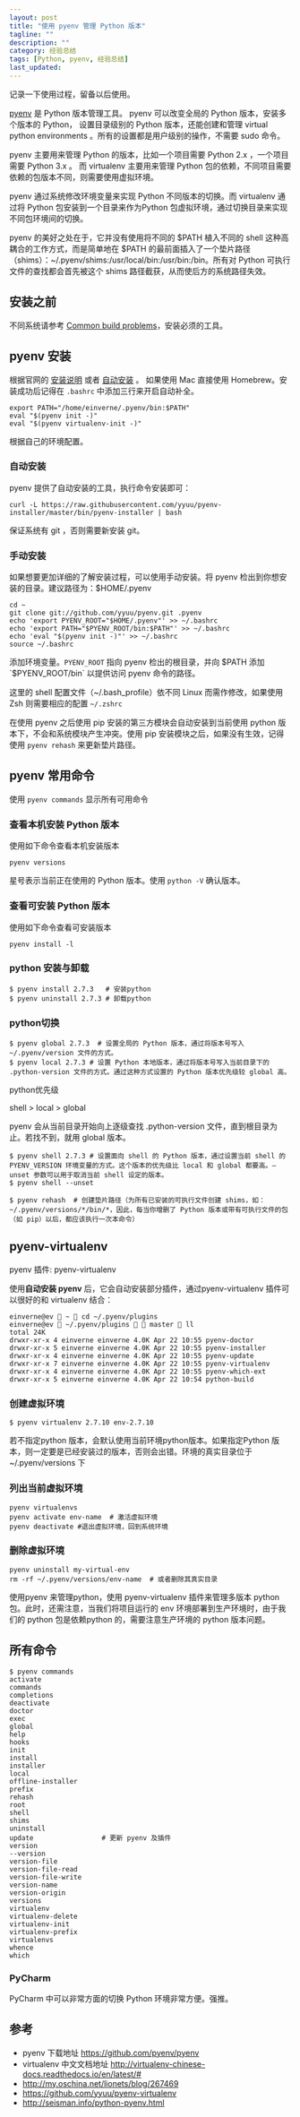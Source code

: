 ```yaml
---
layout: post
title: "使用 pyenv 管理 Python 版本"
tagline: ""
description: ""
category: 经验总结
tags: [Python, pyenv, 经验总结]
last_updated: 
---
```


记录一下使用过程，留备以后使用。

[pyenv](https://github.com/yyuu/pyenv) 是 Python 版本管理工具。 pyenv 可以改变全局的 Python 版本，安装多个版本的 Python， 设置目录级别的 Python 版本，还能创建和管理 virtual python environments 。所有的设置都是用户级别的操作，不需要 sudo 命令。

pyenv 主要用来管理 Python 的版本，比如一个项目需要 Python 2.x ，一个项目需要 Python 3.x 。 而 virtualenv 主要用来管理 Python 包的依赖，不同项目需要依赖的包版本不同，则需要使用虚拟环境。

pyenv 通过系统修改环境变量来实现 Python 不同版本的切换。而 virtualenv 通过将 Python 包安装到一个目录来作为Python 包虚拟环境，通过切换目录来实现不同包环境间的切换。

pyenv 的美好之处在于，它并没有使用将不同的 $PATH 植入不同的 shell 这种高耦合的工作方式，而是简单地在 $PATH 的最前面插入了一个垫片路径（shims）：~/.pyenv/shims:/usr/local/bin:/usr/bin:/bin。所有对 Python 可执行文件的查找都会首先被这个 shims 路径截获，从而使后方的系统路径失效。

## 安装之前

不同系统请参考 [Common build problems](https://github.com/pyenv/pyenv/wiki/Common-build-problems)，安装必须的工具。

## pyenv 安装

根据官网的 [安装说明](https://github.com/yyuu/pyenv#installation)  或者 [自动安装](https://github.com/yyuu/pyenv-installer) 。 如果使用 Mac 直接使用 Homebrew。安装成功后记得在 `.bashrc` 中添加三行来开启自动补全。

    export PATH="/home/einverne/.pyenv/bin:$PATH"
    eval "$(pyenv init -)"
    eval "$(pyenv virtualenv-init -)"

根据自己的环境配置。

### 自动安装

pyenv 提供了自动安装的工具，执行命令安装即可：

    curl -L https://raw.githubusercontent.com/yyuu/pyenv-installer/master/bin/pyenv-installer | bash

保证系统有 git ，否则需要新安装 git。


### 手动安装

如果想要更加详细的了解安装过程，可以使用手动安装。将 pyenv 检出到你想安装的目录。建议路径为：$HOME/.pyenv

    cd ~
    git clone git://github.com/yyuu/pyenv.git .pyenv
    echo 'export PYENV_ROOT="$HOME/.pyenv"' >> ~/.bashrc
    echo 'export PATH="$PYENV_ROOT/bin:$PATH"' >> ~/.bashrc
    echo 'eval "$(pyenv init -)"' >> ~/.bashrc
    source ~/.bashrc

添加环境变量。`PYENV_ROOT` 指向 pyenv 检出的根目录，并向 $PATH 添加 `$PYENV_ROOT/bin` 以提供访问 pyenv 命令的路径。

这里的 shell 配置文件（~/.bash_profile）依不同 Linux 而需作修改，如果使用 Zsh 则需要相应的配置 `~/.zshrc`

在使用 pyenv 之后使用 pip 安装的第三方模块会自动安装到当前使用 python 版本下，不会和系统模块产生冲突。使用 pip 安装模块之后，如果没有生效，记得使用 `pyenv rehash` 来更新垫片路径。

## pyenv 常用命令

使用 `pyenv commands` 显示所有可用命令



### 查看本机安装 Python 版本
使用如下命令查看本机安装版本

	pyenv versions

星号表示当前正在使用的 Python 版本。使用 `python -V` 确认版本。

### 查看可安装 Python 版本
使用如下命令查看可安装版本

	pyenv install -l

### python 安装与卸载

	$ pyenv install 2.7.3   # 安装python
	$ pyenv uninstall 2.7.3 # 卸载python


### python切换

	$ pyenv global 2.7.3  # 设置全局的 Python 版本，通过将版本号写入 ~/.pyenv/version 文件的方式。
	$ pyenv local 2.7.3 # 设置 Python 本地版本，通过将版本号写入当前目录下的 .python-version 文件的方式。通过这种方式设置的 Python 版本优先级较 global 高。


python优先级

shell > local > global

pyenv 会从当前目录开始向上逐级查找 .python-version 文件，直到根目录为止。若找不到，就用 global 版本。

	$ pyenv shell 2.7.3 # 设置面向 shell 的 Python 版本，通过设置当前 shell 的 PYENV_VERSION 环境变量的方式。这个版本的优先级比 local 和 global 都要高。–unset 参数可以用于取消当前 shell 设定的版本。
	$ pyenv shell --unset

	$ pyenv rehash  # 创建垫片路径（为所有已安装的可执行文件创建 shims，如：~/.pyenv/versions/*/bin/*，因此，每当你增删了 Python 版本或带有可执行文件的包（如 pip）以后，都应该执行一次本命令）

## pyenv-virtualenv

pyenv 插件: pyenv-virtualenv

使用**自动安装 pyenv** 后，它会自动安装部分插件，通过pyenv-virtualenv 插件可以很好的和 virtualenv 结合：

    einverne@ev  ~  cd ~/.pyenv/plugins
    einverne@ev  ~/.pyenv/plugins   master  ll
    total 24K
    drwxr-xr-x 4 einverne einverne 4.0K Apr 22 10:55 pyenv-doctor
    drwxr-xr-x 5 einverne einverne 4.0K Apr 22 10:55 pyenv-installer
    drwxr-xr-x 4 einverne einverne 4.0K Apr 22 10:55 pyenv-update
    drwxr-xr-x 7 einverne einverne 4.0K Apr 22 10:55 pyenv-virtualenv
    drwxr-xr-x 4 einverne einverne 4.0K Apr 22 10:55 pyenv-which-ext
    drwxr-xr-x 5 einverne einverne 4.0K Apr 22 10:54 python-build


### 创建虚拟环境

	$ pyenv virtualenv 2.7.10 env-2.7.10

若不指定python 版本，会默认使用当前环境python版本。如果指定Python 版本，则一定要是已经安装过的版本，否则会出错。环境的真实目录位于 ~/.pyenv/versions 下


### 列出当前虚拟环境

	pyenv virtualenvs
	pyenv activate env-name  # 激活虚拟环境
	pyenv deactivate #退出虚拟环境，回到系统环境


### 删除虚拟环境

	pyenv uninstall my-virtual-env
    rm -rf ~/.pyenv/versions/env-name  # 或者删除其真实目录


使用pyenv 来管理python，使用 pyenv-virtualenv 插件来管理多版本 python包。此时，还需注意，当我们将项目运行的 env 环境部署到生产环境时，由于我们的 python 包是依赖python 的，需要注意生产环境的 python 版本问题。



## 所有命令

	$ pyenv commands
    activate
    commands
    completions
    deactivate
    doctor
    exec
    global
    help
    hooks
    init
    install
    installer
    local
    offline-installer
    prefix
    rehash
    root
    shell
    shims
    uninstall
    update                 # 更新 pyenv 及插件
    version
    --version
    version-file
    version-file-read
    version-file-write
    version-name
    version-origin
    versions
    virtualenv
    virtualenv-delete
    virtualenv-init
    virtualenv-prefix
    virtualenvs
    whence
    which

### PyCharm

PyCharm 中可以非常方面的切换 Python 环境非常方便。强推。



## 参考

- pyenv 下载地址 <https://github.com/pyenv/pyenv>
- virtualenv 中文文档地址 <http://virtualenv-chinese-docs.readthedocs.io/en/latest/#>
- http://my.oschina.net/lionets/blog/267469
- https://github.com/yyuu/pyenv-virtualenv
- http://seisman.info/python-pyenv.html
